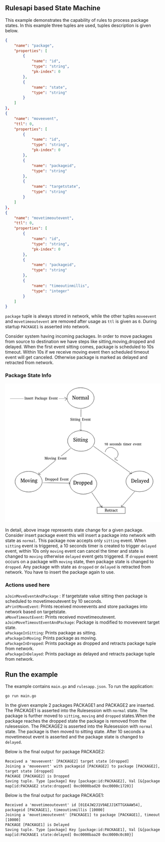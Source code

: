 ## Rulesapi based State Machine

This example demonstrates the capability of rules to process package states. In this example three tuples are used, tuples description is given below.

```json
{
    "name": "package",
    "properties": [
        {
            "name": "id",
            "type": "string",
            "pk-index": 0
        },
        {
            "name": "state",
            "type": "string"
        }
    ]  
},
{
    "name": "moveevent",
    "ttl": 0,
    "properties": [
        {
            "name": "id",
            "type": "string",
            "pk-index": 0
        },
        {
            "name": "packageid",
            "type": "string"
        },
        {
            "name": "targetstate",
            "type": "string"
        }
    ]
},
{
    "name": "movetimeoutevent",
    "ttl": 0,
    "properties": [
        {
            "name": "id",
            "type": "string",
            "pk-index": 0
        },
        {
            "name": "packageid",
            "type": "string"
        },
        {
            "name": "timeoutinmillis",
            "type": "integer"
        }
    ]  
}
```

`package` tuple is always stored in network, while the other tuples `moveevent` and `movetimeoutevent` are removed after usage as `ttl` is given as `0`. During startup `PACKAGE1` is asserted into network.

Consider system having incoming packages. In order to move packages from source to destination we have steps like sitting,moving,dropped and delayed. When the first event sitting comes, package is scheduled to 10s timeout. Within 10s if we receive  moving event then scheduled timeout event will get canceled. Otherwise package is marked as delayed and retracted from network.

### Package State Info

<p align="center">
  <img src ="./statemachine.png" />
</p>

In detail, above image represents state change for a given package. Consider insert package event this will insert a package into network with state as `normal`. This package now accepts only `sitting` event. When `sitting` event is triggered, a 10 seconds timer is created to trigger `delayed` event, within 10s only `moving` event can cancel the timer and state is changed to `moving` otherwise `delayed` event gets triggered. If `dropped` event occurs on a package with `moving` state, then package state is changed to `dropped`. Any package with state as `dropped` or `delayed` is retracted from network. You have to insert the package again to use.

### Actions used here

`aJoinMoveEventAndPackage` : If targetstate value sitting then package is scheduled to movetimeoutevent by 10 seconds.<br>
`aPrintMoveEvent`: Prints received moveevents and store packages into network based on targetstate.<br>
`aMoveTimeoutEvent`: Prints received movetimeoutevent.<br>
`aJoinMoveTimeoutEventAndPackage`: Package is modified to moveevent target state.<br>
`aPackageInSitting`: Prints package as sitting.<br>
`aPackageInMoving`: Prints package as moving.<br>
`aPackageInDropped`: Prints package as dropped and retracts package tuple from network.<br>
`aPackageInDelayed`: Prints package as delayed and retracts package tuple from network.

## Run the example

The example contains `main.go` and `rulesapp.json`. To run the application:
```
go run main.go
``` 

In the given example 2 packages PACKAGE1 and PACKAGE2 are inserted.
The PACKAGE1 is asserted into the Rulesession with `normal` state. The package is further moved to `sitting`, `moving` and `dropped` states.When the package reaches the dropped state the package is removed from the rulesession.
The PACKAGE2 is asserted into the Rulesession with `normal` state. The package is then moved to sitting state. After 10 seconds a movetimeout event is asserted and the package state is changed to `delayed`.

Below is the final output for package PACKAGE2:

```
Received a 'moveevent' [PACKAGE2] target state [dropped]
Joining a 'moveevent' with packageid [PACKAGE2] to package [PACKAGE2], target state [dropped]
PACKAGE [PACKAGE2] is Dropped
Saving tuple. Type [package] Key [package:id:PACKAGE2], Val [&{package map[id:PACKAGE2 state:dropped] 0xc0000bad20 0xc0000c1720}]
```


Below is the final output for package PACKAGE1:

```
Received a 'movetimeoutevent' id [01E4JW2J1V9AEJJ1KTTGXAAW54], packageid [PACKAGE1], timeoutinmillis [10000]
Joining a 'movetimeoutevent' [PACKAGE1] to package [PACKAGE1], timeout [10000]
PACKAGE [PACKAGE1] is Delayed
Saving tuple. Type [package] Key [package:id:PACKAGE1], Val [&{package map[id:PACKAGE1 state:delayed] 0xc0000baa20 0xc0000c0c80}]
```